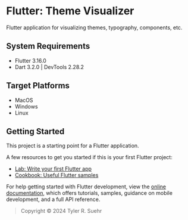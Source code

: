 # Flutter: Theme Visualizer

Flutter application for visualizing themes, typography, components, etc.

## System Requirements
- Flutter 3.16.0
- Dart 3.2.0 | DevTools 2.28.2

## Target Platforms
- MacOS
- Windows
- Linux

## Getting Started

This project is a starting point for a Flutter application.

A few resources to get you started if this is your first Flutter project:

- [Lab: Write your first Flutter app](https://docs.flutter.dev/get-started/codelab)
- [Cookbook: Useful Flutter samples](https://docs.flutter.dev/cookbook)

For help getting started with Flutter development, view the
[online documentation](https://docs.flutter.dev/), which offers tutorials,
samples, guidance on mobile development, and a full API reference.

> Copyright © 2024 Tyler R. Suehr
